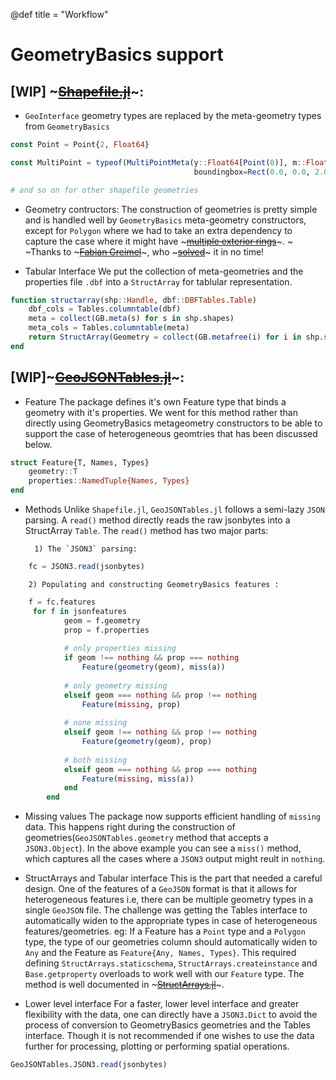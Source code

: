 @def title = "Workflow"

# GeometryBasics support
## [WIP] ~~~<a href="https://github.com/JuliaGeo/Shapefile.jl/pull/39">Shapefile.jl</a>~~~:
* `GeoInterface` geometry types are replaced by the meta-geometry types from `GeometryBasics`
```julia
const Point = Point{2, Float64}

const MultiPoint = typeof(MultiPointMeta(y::Float64[Point(0)], m::Float64, 
                                         boundingbox=Rect(0.0, 0.0, 2.0, 2.0))) 

# and so on for other shapefile geometries
```

* Geometry contructors:
The construction of geometries is pretty simple and is handled well by `GeometryBasics` meta-geometry constructors, except for `Polygon` where we had to take an extra dependency to capture the case where it might have ~~~<a href="https://gist.github.com/jkrumbiegel/b82def0a3fb0a822963ec7f97278190c">multiple exterior rings</a>~~~. ~~~<br>~~~Thanks to ~~~<a href="https://github.com/greimel">Fabian Greimel</a>~~~, who ~~~<a href="https://github.com/JuliaGeo/Shapefile.jl/pull/39#issuecomment-671595669">solved</a>~~~ it in no time!

* Tabular Interface
We put the collection of meta-geometries and the properties file `.dbf` into a `StructArray` for tablular representation.   
```julia
function structarray(shp::Handle, dbf::DBFTables.Table)
    dbf_cols = Tables.columntable(dbf)
    meta = collect(GB.meta(s) for s in shp.shapes)
    meta_cols = Tables.columntable(meta)
    return StructArray(Geometry = collect(GB.metafree(i) for i in shp.shapes); meta_cols..., dbf_cols...)
end
```
## [WIP]~~~<a href="https://github.com/visr/GeoJSONTables.jl/pull/3">GeoJSONTables.jl</a>~~~:
* Feature
The package defines it's own Feature type that binds a geometry with it's properties. We went for this method rather than directly using GeometryBasics metageometry constructors to be able to support the case of heterogeneous geomtries that has been discussed below.
```julia
struct Feature{T, Names, Types}
    geometry::T
    properties::NamedTuple{Names, Types}
end
```

* Methods
Unlike `Shapefile.jl`, `GeoJSONTables.jl` follows a semi-lazy `JSON` parsing. A `read()` method directly reads the raw jsonbytes into a StructArray `Table`.
The `read()` method has two major parts:
        
        1) The `JSON3` parsing:
```julia
    fc = JSON3.read(jsonbytes)
``` 
        2) Populating and constructing GeometryBasics features :

```julia
    f = fc.features
     for f in jsonfeatures 
            geom = f.geometry
            prop = f.properties
            
            # only properties missing
            if geom !== nothing && prop === nothing
                Feature(geometry(geom), miss(a))
            
            # only geometry missing            
            elseif geom === nothing && prop !== nothing
                Feature(missing, prop)
            
            # none missing
            elseif geom !== nothing && prop !== nothing
                Feature(geometry(geom), prop)
            
            # both missing            
            elseif geom === nothing && prop === nothing
                Feature(missing, miss(a))
            end
        end
``` 

* Missing values
The package now supports efficient handling of `missing` data. This happens right during the construction of geometries(`GeoJSONTables.geometry` method that accepts a `JSON3.Object`). 
In the above example you can see a `miss()` method, which captures all the cases where a `JSON3` output might reult in `nothing`.

* StructArrays and Tabular interface
This is the part that needed a careful design. One of the features of a `GeoJSON` format is that it allows for heterogeneous features i.e, there can be multiple geometry types in a single `GeoJSON` file. The challenge was getting the Tables interface
to automatically widen to the appropriate types in case of heterogeneous features/geometries. eg: If a Feature has a `Point` type and a `Polygon` type, the type of our geometries column should automatically widen to `Any` and the Feature as `Feature{Any, Names, Types}`.
This required defining `StructArrays.staticschema`, `StructArrays.createinstance` and `Base.getproperty` overloads to work well with our `Feature` type.
The method is well documented in ~~~<a href="https://github.com/JuliaArrays/StructArrays.jl#advanced-structures-with-non-standard-data-layout">StructArrays.jl</a>~~~.

* Lower level interface
For a faster, lower level interface and greater flexibility with the data, one can directly have a `JSON3.Dict` to avoid the process of  conversion to GeometryBasics geometries and the Tables interface. Though it is not recommended if one wishes to use the data further for processing, plotting or performing spatial operations.
```julia
GeoJSONTables.JSON3.read(jsonbytes)
```